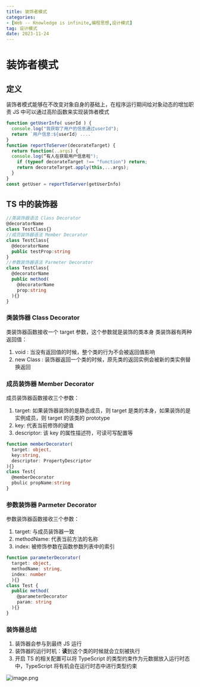 ```yaml
---
title: 装饰者模式
categories: 
- [Web -- Knowledge is infinite,编程思想,设计模式]
tag: 设计模式
date: 2023-11-24
---
```

# 装饰者模式
## 定义
装饰者模式能够在不改变对象自身的基础上，在程序运行期间给对象动态的增加职责
JS 中可以通过高阶函数来实现装饰者模式
```javascript
function getUserInfo( userId ) {
  console.log("我获取了用户的信息通过userId");
  return `用户信息:${userId} ....`
}
function reportToServer(decorateTarget) {
  return function(..args) {
  console.log(“有人在获取用户信息啦");
	if (typeof decorateTarget !== "function") return;
	return decorateTarget.apply(this,...args);
  }
}
const getUser = reportToServer(getUserInfo) 
```
## TS 中的装饰器
```typescript
//类装饰器语法 Class Decorator
@decoratorName
class TestClass{}
//成员装饰器语法 Member Decorator
class TestClass{
  @decoratorName
  public testProp:string
}
//参数装饰器语法 Parmeter Decorator
class TestClass{
  @decoratorName
  public method(
    @decoratorName
    prop:string
  ){}
}
```
### 类装饰器 Class Decorator
类装饰器函数接收一个 target  参数，这个参数就是装饰的类本身
类装饰器有两种返回值：

1. void : 当没有返回值的时候，整个类的行为不会被返回值影响
2. new Class : 装饰器返回一个类的时候，原先类的返回实例会被新的类实例替换返回
### 成员装饰器 Member Decorator
成员装饰器函数接收三个参数：

1. target: 如果装饰器装饰的是静态成员，则 target 是类的本身，如果装饰的是实例成员，则 target 的该类的 prototype
2. key: 代表当前修饰的键值
3. descriptor: 该 key 的属性描述符，可读可写配置等
```typescript
function memberDecorator(
  target: object,
  key:string,
  descriptor: PropertyDescriptor
){}
class Test{
  @memberDecorator
  pbulic propName:string
}
```
### 参数装饰器 Parmeter Decorator
参数装饰器函数接收三个参数：

1. target: 与成员装饰器一致
2. methodName: 代表当前方法的名称
3. index: 被修饰参数在函数参数列表中的索引
```typescript
function parameterDecorator(
  target: object,
  methodName: string,
  index: number
  ){}
class Test {
  public method(
    @parameterDecorator
    param: string
  ){}
}
```
### 装饰器总结

1. 装饰器会参与到最终 JS 运行
2. 装饰器的运行时机：**读**到这个类的时候就会立刻被执行
3. 开启 TS 的相关配置可以将 TypeScript 的类型约束作为元数据放入运行时态中，TypeScript 将有机会在运行时态中进行类型约束

![image.png](https://cdn.nlark.com/yuque/0/2023/png/23100954/1699953184872-3785edb4-8064-4680-8834-0c328bbc2d66.png#averageHue=%23757571&clientId=u627cc995-5fe8-4&from=paste&height=712&id=ud128eb25&originHeight=890&originWidth=2484&originalType=binary&ratio=1.25&rotation=0&showTitle=false&size=604632&status=done&style=none&taskId=u7f205b88-9cb5-4fa7-a267-2612725b4ca&title=&width=1987.2)

